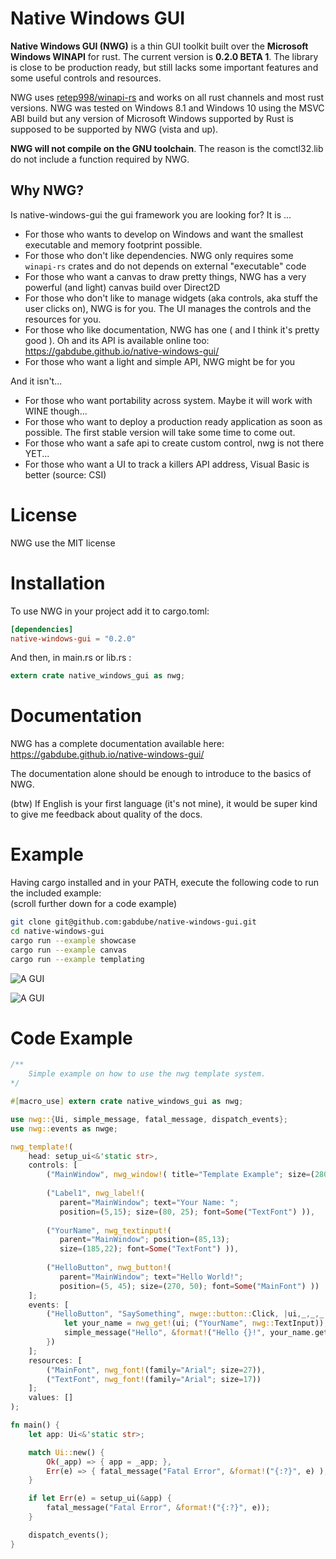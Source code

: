 # Native Windows GUI

<b>Native Windows GUI (NWG)</b> is a thin GUI toolkit built over the <b>Microsoft Windows WINAPI</b> for rust. The 
current version is <b>0.2.0 BETA 1</b>. The library is close to be production ready, but still lacks
some important features and some useful controls and resources.

NWG uses [retep998/winapi-rs](https://github.com/retep998/winapi-rs) and works on all rust channels and most
rust versions. NWG was tested on Windows 8.1 and Windows 10 using the MSVC ABI build but any version of Microsoft Windows supported by Rust is supposed to be
supported by NWG (vista and up).

**NWG will not compile on the GNU toolchain**. The reason is the comctl32.lib do not include a function required by NWG.

## Why NWG?

Is native-windows-gui the gui framework you are looking for? It is ...

* For those who wants to develop on Windows and want the smallest executable and memory footprint possible. 
* For those who don't like dependencies. NWG only requires some `winapi-rs` crates and do not depends on external "executable" code 
* For those who want a canvas to draw pretty things, NWG has a very powerful (and light) canvas build over Direct2D
* For those who don't like to manage widgets (aka controls, aka stuff the user clicks on), NWG is for you. The UI manages the controls and the resources for you.
* For those who like documentation, NWG has one ( and I think it's pretty good ). Oh and its API is available online too: https://gabdube.github.io/native-windows-gui/ 
* For those who want a light and simple API, NWG might be for you

And it isn't...

* For those who want portability across system. Maybe it will work with WINE though...
* For those who want to deploy a production ready application as soon as possible. The first stable version will take some time to come out.
* For those who want a safe api to create custom control, nwg is not there YET...
* For those who want a UI to track a killers API address, Visual Basic is better (source: CSI)

# License

NWG use the MIT license

# Installation
To use NWG in your project add it to cargo.toml: 

```toml
[dependencies]
native-windows-gui = "0.2.0"
```

And then, in main.rs or lib.rs : 

```rust
extern crate native_windows_gui as nwg;
```

# Documentation

NWG has a complete documentation available here:  https://gabdube.github.io/native-windows-gui/

The documentation alone should be enough to introduce to the basics of NWG.

(btw) If English is your first language (it's not mine), it would be super kind to give me feedback about quality of the docs.

# Example
Having cargo installed and in your PATH, execute the following code to run the included example:  
(scroll further down for a code example)

```bash
git clone git@github.com:gabdube/native-windows-gui.git
cd native-windows-gui
cargo run --example showcase
cargo run --example canvas
cargo run --example templating
```

![A GUI](/img/showcase.png "Image")  

![A GUI](/img/canvas.png "Image")  

# Code Example

```rust
/**
    Simple example on how to use the nwg template system.
*/

#[macro_use] extern crate native_windows_gui as nwg;

use nwg::{Ui, simple_message, fatal_message, dispatch_events};
use nwg::events as nwge;

nwg_template!(
    head: setup_ui<&'static str>,
    controls: [
        ("MainWindow", nwg_window!( title="Template Example"; size=(280, 105) )),
        
        ("Label1", nwg_label!( 
           parent="MainWindow"; text="Your Name: ";
           position=(5,15); size=(80, 25); font=Some("TextFont") )),
        
        ("YourName", nwg_textinput!( 
           parent="MainWindow"; position=(85,13); 
           size=(185,22); font=Some("TextFont") )),
        
        ("HelloButton", nwg_button!( 
           parent="MainWindow"; text="Hello World!";
           position=(5, 45); size=(270, 50); font=Some("MainFont") ))
    ];
    events: [
        ("HelloButton", "SaySomething", nwge::button::Click, |ui,_,_,_| {
            let your_name = nwg_get!(ui; ("YourName", nwg::TextInput));
            simple_message("Hello", &format!("Hello {}!", your_name.get_text()) );
        })
    ];
    resources: [
        ("MainFont", nwg_font!(family="Arial"; size=27)),
        ("TextFont", nwg_font!(family="Arial"; size=17))
    ];
    values: []
);

fn main() {
    let app: Ui<&'static str>;

    match Ui::new() {
        Ok(_app) => { app = _app; },
        Err(e) => { fatal_message("Fatal Error", &format!("{:?}", e) ); }
    }

    if let Err(e) = setup_ui(&app) {
        fatal_message("Fatal Error", &format!("{:?}", e));
    }

    dispatch_events();
}
```